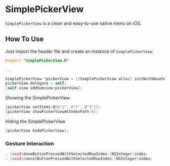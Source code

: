 # SimplePickerView
`SimplePickerView` is a clean and easy-to-use native menu on iOS.

## How To Use
Just import the header file and create an instance of `SimplePickerView`.
```objective-c
#import "SimplePickerView.h"

...

SimplePickerView *pickerView = [[SimplePickerView alloc] initWithBaseScrollView:tableView];
pickerView.delegate = self;
[self.view addSubview:pickerView];
```

Showing the SimplePickerView
```objective-c
[pickerView setItems:@[@"1", @"2", @"3"]];
[pickerView showPickerViewAtIndexPath:0];
```

Hiding the SimplePickerView
```objective-c
[pickerView hidePickerView];
```

### Gesture Interaction

```objective-c
- (void)doneButtonPressedWithSelectedRowIndex:(NSInteger)index;
- (void)cancelButtonPressedWithSelectedRowIndex:(NSInteger)index;
```
